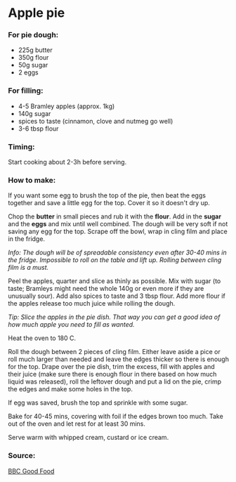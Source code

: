 # Apple pie

### For pie dough:
* 225g butter
* 350g flour
* 50g sugar
* 2 eggs

### For filling:
* 4-5 Bramley apples (approx. 1kg)
* 140g sugar
* spices to taste (cinnamon, clove and nutmeg go well)
* 3-6 tbsp flour

### Timing:

Start cooking about 2-3h before serving.


### How to make:

If you want some egg to brush the top of the pie, then beat the eggs together and save a little egg for the top. Cover it so it doesn't dry up.

Chop the **butter** in small pieces and rub it with the **flour**. Add in the **sugar** and the **eggs** and mix until well combined. The dough will be very soft if not saving any egg for the top. Scrape off the bowl, wrap in cling film and place in the fridge.

*Info: The dough will be of spreadable consistency even after 30-40 mins in the fridge. Impossible to roll on the table and lift up. Rolling between cling film is a must.*

Peel the apples, quarter and slice as thinly as possible. Mix with sugar (to taste; Bramleys might need the whole 140g or even more if they are unusually sour). Add also spices to taste and 3 tbsp flour. Add more flour if the apples release too much juice while rolling the dough.

*Tip: Slice the apples in the pie dish. That way you can get a good idea of how much apple you need to fill as wanted.*

Heat the oven to 180 C.

Roll the dough between 2 pieces of cling film. Either leave aside a pice or roll much larger than needed and leave the edges thicker so there is enough for the top. Drape over the pie dish, trim the excess, fill with apples and their juice (make sure there is enough flour in there based on how much liquid was released), roll the leftover dough and put a lid on the pie, crimp the edges and make some holes in the top.

If egg was saved, brush the top and sprinkle with some sugar.

Bake for 40-45 mins, covering with foil if the edges brown too much. Take out of the oven and let rest for at least 30 mins.

Serve warm with whipped cream, custard or ice cream.

### Source:

[BBC Good Food](https://www.bbcgoodfood.com/recipes/ultimate-apple-pie)
